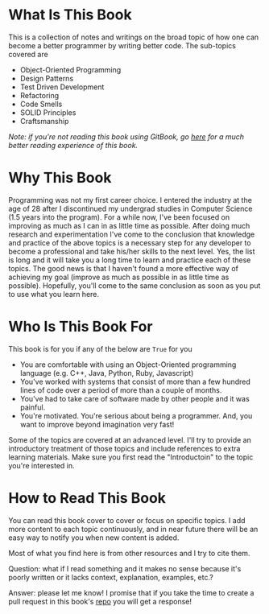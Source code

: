 # What Is This Book

This is a collection of notes and writings on the broad topic of how one can become a better programmer by writing better code. The sub-topics covered are

* Object-Oriented Programming
* Design Patterns
* Test Driven Development
* Refactoring
* Code Smells
* SOLID Principles
* Craftsmanship

_Note: if you're not reading this book using GitBook, go _[_here_](https://mikaeilorfanian.gitbooks.io/bettercoder/content/)_ for a much better reading experience of this book._

# Why This Book

Programming was not my first career choice. I entered the industry at the age of 28 after I discontinued my undergrad studies in Computer Science \(1.5 years into the program\). For a while now, I've been focused on improving as much as I can in as little time as possible. After doing much research and experimentation I've come to the conclusion that knowledge and practice of the above topics is a necessary step for any developer to become a professional and take his/her skills to the next level. Yes, the list is long and it will take you a long time to learn and practice each of these topics. The good news is that I haven't found a more effective way of achieving my goal \(improve as much as possible in as little time as possible\). Hopefully, you'll come to the same conclusion as soon as you put to use what you learn here.

# Who Is This Book For

This book is for you if any of the below are `True` for you

* You are comfortable with using an Object-Oriented programming language \(e.g. C++, Java, Python, Ruby, Javascript\)
* You've worked with systems that consist of more than a few hundred lines of code over a period of more than a couple of months.
* You've had to take care of software made by other people and it was painful.
* You're motivated. You're serious about being a programmer. And, you want to improve beyond imagination very fast!

Some of the topics are covered at an advanced level. I'll try to provide an introductory treatment of those topics and include references to extra learning materials. Make sure you first read the "Introductoin" to the topic you're interested in.

# How to Read This Book

You can read this book cover to cover or focus on specific topics. I add more content to each topic continuously, and in near future there will be an easy way to notify you when new content is added.

Most of what you find here is from other resources and I try to cite them.

Question: what if I read something and it makes no sense because it's poorly written or it lacks context, explanation, examples, etc.?

Answer: please let me know! I promise that if you take the time to create a pull request in this book's [repo](https://github.com/mikaeilorfanian/BetterCoderBook) you will get a response!

